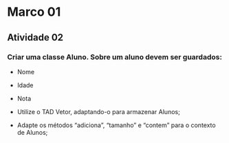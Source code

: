 # Marco 01
## Atividade 02

### Criar uma classe Aluno. Sobre um aluno devem ser guardados:
- Nome

- Idade

- Nota

- Utilize o TAD Vetor, adaptando-o para armazenar Alunos;

- Adapte os métodos “adiciona”, “tamanho” e “contem” para o
contexto de Alunos;